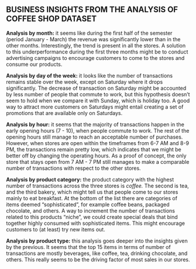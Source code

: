 ## BUSINESS INSIGHTS FROM THE ANALYSIS OF COFFEE SHOP DATASET

**Analysis by month:** it seems like during the first half of the semester (period January - March) the revenue was significantly lower than in the other months. Interestingly, the trend is present in all the stores. A solution to this underperformance during the first three months might be to conduct advertising campaigns to encourage customers to come to the stores and consume our products.

**Analysis by day of the week:** it looks like the number of transactions remains stable over the week, except on Saturday where it drops significantly. The decrease of transaction on Saturday might be accounted by less number of people that commute to work, but this hypothesis doesn’t seem to hold when we compare it with Sunday, which is holiday too. A good way to attract more customers on Saturdays might entail creating a set of promotions that are available only on Saturdays.

**Analysis by hour:** it seems that the majority of transactions happen in the early opening hours (7 - 10), when people commute to work. The rest of the opening hours still manage to reach an acceptable number of purchases. However, when stores are open within the timeframes from 6-7 AM and 8-9 PM, the transactions remain pretty low, which indicates that we might be better off by changing the operating hours. As a proof of concept, the only store that stays open from 7 AM - 7 PM still manages to make a comparable number of transactions with respect to the other stores. 

**Analysis by product category:** the product category with the highest number of transactions across the three stores is *coffee.* The second is tea, and the third bakery, which might tell us that people come to our stores mainly to eat breakfast. At the bottom of the list there are categories of items deemed “sophisticated”, for example coffee beans, packaged chocolate, and others. A way to increment the number of transactions related to this products “niche”, we could create special deals that bind together highly consumed with sophisticated items. This might encourage customers to (at least) try new items out.

**Analysis by product type:** this analysis goes deeper into the insights given by the previous. It seems that the top 15 items in terms of number of transactions are mostly beverages, like coffee, tea, drinking chocolate, and others. This really seems to be the driving factor of most sales in our stores.
